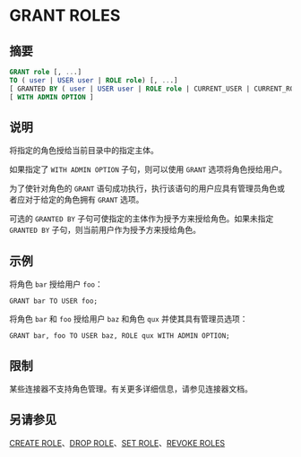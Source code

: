 
# GRANT ROLES

## 摘要

``` sql
GRANT role [, ...]
TO ( user | USER user | ROLE role) [, ...]
[ GRANTED BY ( user | USER user | ROLE role | CURRENT_USER | CURRENT_ROLE ) ]
[ WITH ADMIN OPTION ]
```

## 说明

将指定的角色授给当前目录中的指定主体。

如果指定了 `WITH ADMIN OPTION` 子句，则可以使用 `GRANT` 选项将角色授给用户。

为了使针对角色的 `GRANT` 语句成功执行，执行该语句的用户应具有管理员角色或者应对于给定的角色拥有 `GRANT` 选项。

可选的 `GRANTED BY` 子句可使指定的主体作为授予方来授给角色。如果未指定 `GRANTED BY` 子句，则当前用户作为授予方来授给角色。

## 示例

将角色 `bar` 授给用户 `foo`：

    GRANT bar TO USER foo;

将角色 `bar` 和 `foo` 授给用户 `baz` 和角色 `qux` 并使其具有管理员选项：

    GRANT bar, foo TO USER baz, ROLE qux WITH ADMIN OPTION;

## 限制

某些连接器不支持角色管理。有关更多详细信息，请参见连接器文档。

## 另请参见

[CREATE ROLE](./create-role.html)、[DROP ROLE](./drop-role.html)、[SET ROLE](./set-role.html)、[REVOKE ROLES](./revoke-roles.html)